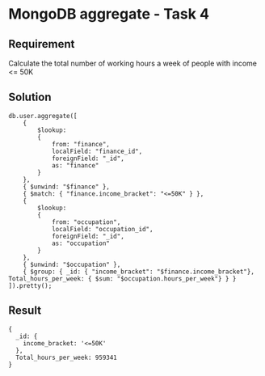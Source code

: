 # MongoDB aggregate - Task 4

## Requirement

Calculate the total number of working hours a week of people with income <= 50K

## Solution

```agg
db.user.aggregate([
    {
        $lookup:
        {
            from: "finance",
            localField: "finance_id",
            foreignField: "_id",
            as: "finance"
        }
    },
    { $unwind: "$finance" },
    { $match: { "finance.income_bracket": "<=50K" } },
    {
        $lookup:
        {
            from: "occupation",
            localField: "occupation_id",
            foreignField: "_id",
            as: "occupation"
        }
    },
    { $unwind: "$occupation" },
    { $group: { _id: { "income_bracket": "$finance.income_bracket"}, Total_hours_per_week: { $sum: "$occupation.hours_per_week"} } }
]).pretty();
```

## Result

```result
{
  _id: {
    income_bracket: '<=50K'
  },
  Total_hours_per_week: 959341
}
```
